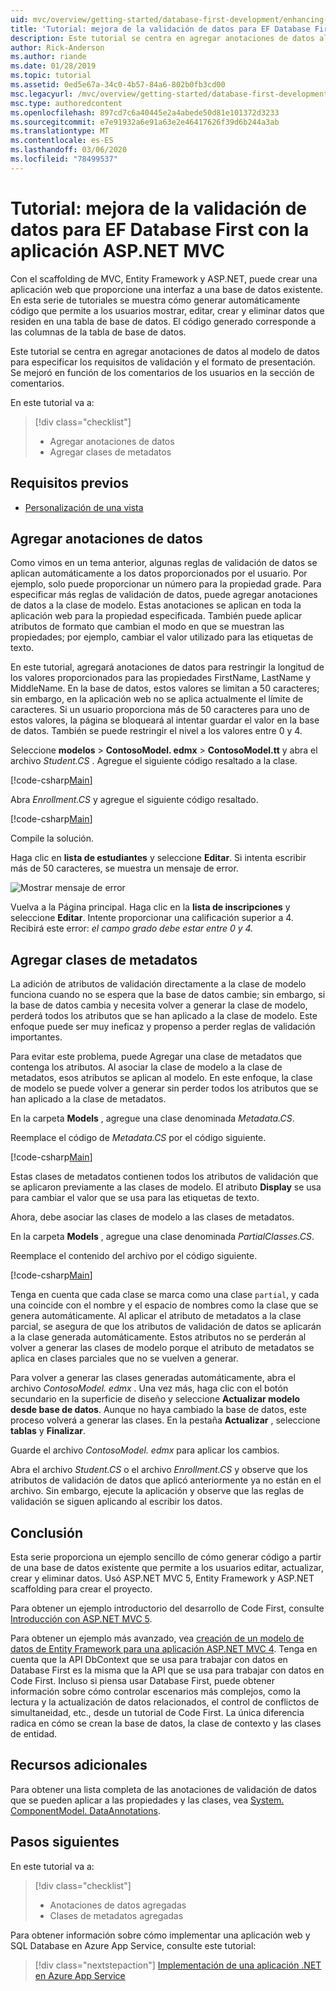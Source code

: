 ```yaml
---
uid: mvc/overview/getting-started/database-first-development/enhancing-data-validation
title: 'Tutorial: mejora de la validación de datos para EF Database First con la aplicación ASP.NET MVC'
description: Este tutorial se centra en agregar anotaciones de datos al modelo de datos para especificar los requisitos de validación y el formato de presentación.
author: Rick-Anderson
ms.author: riande
ms.date: 01/28/2019
ms.topic: tutorial
ms.assetid: 0ed5e67a-34c0-4b57-84a6-802b0fb3cd00
msc.legacyurl: /mvc/overview/getting-started/database-first-development/enhancing-data-validation
msc.type: authoredcontent
ms.openlocfilehash: 897cd7c6a40445e2a4abede50d81e101372d3233
ms.sourcegitcommit: e7e91932a6e91a63e2e46417626f39d6b244a3ab
ms.translationtype: MT
ms.contentlocale: es-ES
ms.lasthandoff: 03/06/2020
ms.locfileid: "78499537"
---
```

# <a name="tutorial-enhance-data-validation-for-ef-database-first-with-aspnet-mvc-app"></a>Tutorial: mejora de la validación de datos para EF Database First con la aplicación ASP.NET MVC

Con el scaffolding de MVC, Entity Framework y ASP.NET, puede crear una aplicación web que proporcione una interfaz a una base de datos existente. En esta serie de tutoriales se muestra cómo generar automáticamente código que permite a los usuarios mostrar, editar, crear y eliminar datos que residen en una tabla de base de datos. El código generado corresponde a las columnas de la tabla de base de datos.

Este tutorial se centra en agregar anotaciones de datos al modelo de datos para especificar los requisitos de validación y el formato de presentación. Se mejoró en función de los comentarios de los usuarios en la sección de comentarios.

En este tutorial va a:

> [!div class="checklist"]
> * Agregar anotaciones de datos
> * Agregar clases de metadatos

## <a name="prerequisites"></a>Requisitos previos

* [Personalización de una vista](customizing-a-view.md)

## <a name="add-data-annotations"></a>Agregar anotaciones de datos

Como vimos en un tema anterior, algunas reglas de validación de datos se aplican automáticamente a los datos proporcionados por el usuario. Por ejemplo, solo puede proporcionar un número para la propiedad grade. Para especificar más reglas de validación de datos, puede agregar anotaciones de datos a la clase de modelo. Estas anotaciones se aplican en toda la aplicación web para la propiedad especificada. También puede aplicar atributos de formato que cambian el modo en que se muestran las propiedades; por ejemplo, cambiar el valor utilizado para las etiquetas de texto.

En este tutorial, agregará anotaciones de datos para restringir la longitud de los valores proporcionados para las propiedades FirstName, LastName y MiddleName. En la base de datos, estos valores se limitan a 50 caracteres; sin embargo, en la aplicación web no se aplica actualmente el límite de caracteres. Si un usuario proporciona más de 50 caracteres para uno de estos valores, la página se bloqueará al intentar guardar el valor en la base de datos. También se puede restringir el nivel a los valores entre 0 y 4.

Seleccione **modelos** > **ContosoModel. edmx** > **ContosoModel.tt** y abra el archivo *Student.CS* . Agregue el siguiente código resaltado a la clase.

[!code-csharp[Main](enhancing-data-validation/samples/sample1.cs?highlight=5,15,17,20)]

Abra *Enrollment.CS* y agregue el siguiente código resaltado.

[!code-csharp[Main](enhancing-data-validation/samples/sample2.cs?highlight=5,10)]

Compile la solución.

Haga clic en **lista de estudiantes** y seleccione **Editar**. Si intenta escribir más de 50 caracteres, se muestra un mensaje de error.

![Mostrar mensaje de error](enhancing-data-validation/_static/image1.png)

Vuelva a la Página principal. Haga clic en la **lista de inscripciones** y seleccione **Editar**. Intente proporcionar una calificación superior a 4. Recibirá este error: *el campo grado debe estar entre 0 y 4.*

## <a name="add-metadata-classes"></a>Agregar clases de metadatos

La adición de atributos de validación directamente a la clase de modelo funciona cuando no se espera que la base de datos cambie; sin embargo, si la base de datos cambia y necesita volver a generar la clase de modelo, perderá todos los atributos que se han aplicado a la clase de modelo. Este enfoque puede ser muy ineficaz y propenso a perder reglas de validación importantes.

Para evitar este problema, puede Agregar una clase de metadatos que contenga los atributos. Al asociar la clase de modelo a la clase de metadatos, esos atributos se aplican al modelo. En este enfoque, la clase de modelo se puede volver a generar sin perder todos los atributos que se han aplicado a la clase de metadatos.

En la carpeta **Models** , agregue una clase denominada *Metadata.CS*.

Reemplace el código de *Metadata.CS* por el código siguiente.

[!code-csharp[Main](enhancing-data-validation/samples/sample3.cs)]

Estas clases de metadatos contienen todos los atributos de validación que se aplicaron previamente a las clases de modelo. El atributo **Display** se usa para cambiar el valor que se usa para las etiquetas de texto.

Ahora, debe asociar las clases de modelo a las clases de metadatos.

En la carpeta **Models** , agregue una clase denominada *PartialClasses.CS*.

Reemplace el contenido del archivo por el código siguiente.

[!code-csharp[Main](enhancing-data-validation/samples/sample4.cs)]

Tenga en cuenta que cada clase se marca como una clase `partial`, y cada una coincide con el nombre y el espacio de nombres como la clase que se genera automáticamente. Al aplicar el atributo de metadatos a la clase parcial, se asegura de que los atributos de validación de datos se aplicarán a la clase generada automáticamente. Estos atributos no se perderán al volver a generar las clases de modelo porque el atributo de metadatos se aplica en clases parciales que no se vuelven a generar.

Para volver a generar las clases generadas automáticamente, abra el archivo *ContosoModel. edmx* . Una vez más, haga clic con el botón secundario en la superficie de diseño y seleccione **Actualizar modelo desde base de datos**. Aunque no haya cambiado la base de datos, este proceso volverá a generar las clases. En la pestaña **Actualizar** , seleccione **tablas** y **Finalizar**.

Guarde el archivo *ContosoModel. edmx* para aplicar los cambios.

Abra el archivo *Student.CS* o el archivo *Enrollment.CS* y observe que los atributos de validación de datos que aplicó anteriormente ya no están en el archivo. Sin embargo, ejecute la aplicación y observe que las reglas de validación se siguen aplicando al escribir los datos.

## <a name="conclusion"></a>Conclusión

Esta serie proporciona un ejemplo sencillo de cómo generar código a partir de una base de datos existente que permite a los usuarios editar, actualizar, crear y eliminar datos. Usó ASP.NET MVC 5, Entity Framework y ASP.NET scaffolding para crear el proyecto. 

Para obtener un ejemplo introductorio del desarrollo de Code First, consulte [Introducción con ASP.NET MVC 5](../introduction/getting-started.md). 

Para obtener un ejemplo más avanzado, vea [creación de un modelo de datos de Entity Framework para una aplicación ASP.NET MVC 4](../getting-started-with-ef-using-mvc/creating-an-entity-framework-data-model-for-an-asp-net-mvc-application.md). Tenga en cuenta que la API DbContext que se usa para trabajar con datos en Database First es la misma que la API que se usa para trabajar con datos en Code First. Incluso si piensa usar Database First, puede obtener información sobre cómo controlar escenarios más complejos, como la lectura y la actualización de datos relacionados, el control de conflictos de simultaneidad, etc., desde un tutorial de Code First. La única diferencia radica en cómo se crean la base de datos, la clase de contexto y las clases de entidad.

## <a name="additional-resources"></a>Recursos adicionales

Para obtener una lista completa de las anotaciones de validación de datos que se pueden aplicar a las propiedades y las clases, vea [System. ComponentModel. DataAnnotations](https://msdn.microsoft.com/library/system.componentmodel.dataannotations.aspx).

## <a name="next-steps"></a>Pasos siguientes

En este tutorial va a:

> [!div class="checklist"]
> * Anotaciones de datos agregadas
> * Clases de metadatos agregadas

Para obtener información sobre cómo implementar una aplicación web y SQL Database en Azure App Service, consulte este tutorial:
> [!div class="nextstepaction"]
> [Implementación de una aplicación .NET en Azure App Service](/azure/app-service/app-service-web-tutorial-dotnet-sqldatabase/)
